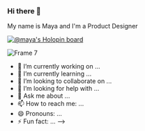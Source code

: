 ### Hi there 👋
My name is Maya and I'm a Product Designer

[![@maya's Holopin board](https://holopin.io/api/user/board?user=maya)](https://holopin.io/@maya)


![Frame 7](https://user-images.githubusercontent.com/105395613/194529913-ce7e043f-5861-4f23-bd38-fa9c50ba4b64.png)

- 🔭 I’m currently working on ...
- 🌱 I’m currently learning ...
- 👯 I’m looking to collaborate on ...
- 🤔 I’m looking for help with ...
- 💬 Ask me about ...
- 📫 How to reach me: ...
- 😄 Pronouns: ...
- ⚡ Fun fact: ...
-->
